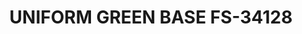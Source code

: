 ---
layout: product
title: "UNIFORM GREEN BASE FS-34128"
price: "300" 
desc: "Akrilna boja 17mL - Metalik"
img_path: "/assets/img/AMMO.F-509.jpg"
brand: "AMMO"
available: false
special_offer: false
new: false
soon: false
cat: "020000"
subcat: "020100"
subsubcat: "020101"
sifra: "AMMO.F-509"
popular: false
---